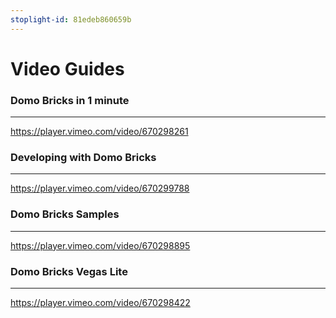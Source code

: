 ```yaml
---
stoplight-id: 81edeb860659b
---
```


# Video Guides


### Domo Bricks in 1 minute
---
https://player.vimeo.com/video/670298261


### Developing with Domo Bricks
---
https://player.vimeo.com/video/670299788


### Domo Bricks Samples
---
https://player.vimeo.com/video/670298895


### Domo Bricks Vegas Lite
---
https://player.vimeo.com/video/670298422